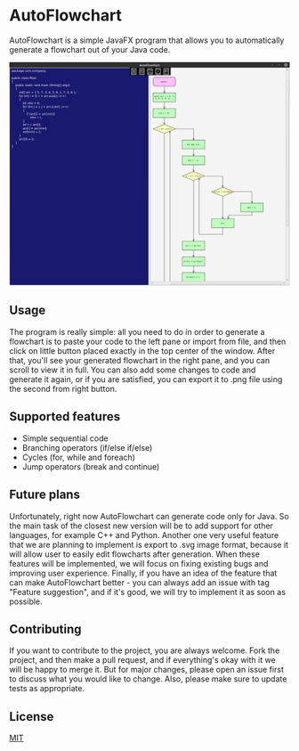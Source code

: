 # AutoFlowchart

AutoFlowchart is a simple JavaFX program that allows you to automatically generate a flowchart out of your Java code.


![AutoFlowchart screenshot](screenshot.png)

## Usage
The program is really simple: all you need to do in order to generate a flowchart is to paste your code to the left pane or import from file, and then click on little button placed exactly in the top center of the window. After that, you'll see your generated flowchart in the right pane, and you can scroll to view it in full. You can also add some changes to code and generate it again, or if you are satisfied, you can export it to .png file using the second from right button.

## Supported features
* Simple sequential code
* Branching operators (if/else if/else)
* Cycles (for, while and foreach)
* Jump operators (break and continue)

## Future plans
Unfortunately, right now AutoFlowchart can generate code only for Java. So the main task of the closest new version will be to add support for other languages, for example C++ and Python. Another one very useful feature that we are planning to implement is export to .svg image format, because it will allow user to easily edit flowcharts after generation. When these features will be implemented, we will focus on fixing existing bugs and improving user experience. Finally, if you have an idea of the feature that can make AutoFlowchart better - you can always add an issue with tag "Feature suggestion", and if it's good, we will try to implement it as soon as possible.

## Contributing
If you want to contribute to the project, you are always welcome. Fork the project, and then make a pull request, and if everything's okay with it we will be happy to merge it. But for major changes, please open an issue first to discuss what you would like to change. Also, please make sure to update tests as appropriate.

## License
[MIT](LICENSE.md)
